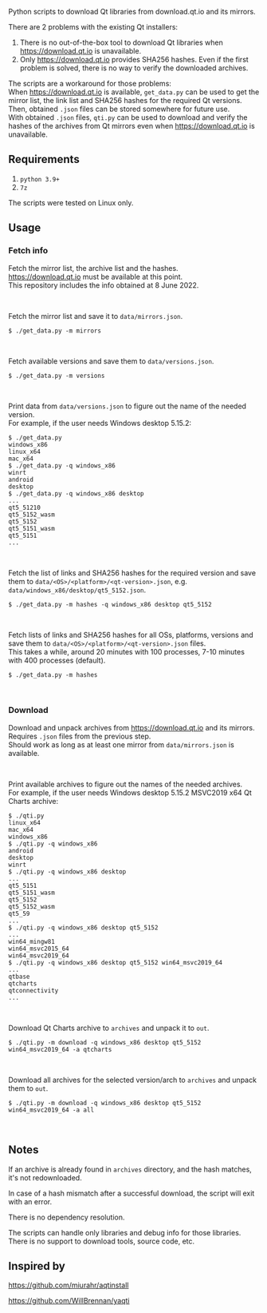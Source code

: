 Python scripts to download Qt libraries from download.qt.io and its mirrors.

There are 2 problems with the existing Qt installers:
1. There is no out-of-the-box tool to download Qt libraries when <https://download.qt.io> is unavailable.
2. Only <https://download.qt.io> provides SHA256 hashes. Even if the first problem is solved, there is no way to verify the downloaded archives.

The scripts are a workaround for those problems:<br>
When <https://download.qt.io> is available, `get_data.py` can be used to get the mirror list, the link list and SHA256 hashes for the required Qt versions. Then, obtained `.json` files can be stored somewhere for future use.<br>
With obtained `.json` files, `qti.py` can be used to download and verify the hashes of the archives from Qt mirrors even when <https://download.qt.io> is unavailable.


## Requirements

1. `python 3.9+`
2. `7z`

The scripts were tested on Linux only.


## Usage

### Fetch info
Fetch the mirror list, the archive list and the hashes.<br>
<https://download.qt.io> must be available at this point.<br>
This repository includes the info obtained at 8 June 2022.

<br>

Fetch the mirror list and save it to `data/mirrors.json`.
```
$ ./get_data.py -m mirrors
```

<br>

Fetch available versions and save them to `data/versions.json`.
```
$ ./get_data.py -m versions
```

<br>

Print data from `data/versions.json` to figure out the name of the needed version.<br>
For example, if the user needs Windows desktop 5.15.2:
```
$ ./get_data.py
windows_x86
linux_x64
mac_x64
$ ./get_data.py -q windows_x86
winrt
android
desktop
$ ./get_data.py -q windows_x86 desktop
...
qt5_51210
qt5_5152_wasm
qt5_5152
qt5_5151_wasm
qt5_5151
...
```

<br>

Fetch the list of links and SHA256 hashes for the required version and save them to `data/<OS>/<platform>/<qt-version>.json`, e.g. `data/windows_x86/desktop/qt5_5152.json`.
```
$ ./get_data.py -m hashes -q windows_x86 desktop qt5_5152
```

<br>

Fetch lists of links and SHA256 hashes for all OSs, platforms, versions and save them to `data/<OS>/<platform>/<qt-version>.json` files.<br>
This takes a while, around 20 minutes with 100 processes, 7-10 minutes with 400 processes (default).
```
$ ./get_data.py -m hashes
```

<br>

### Download
Download and unpack archives from <https://download.qt.io> and its mirrors.<br>
Requires `.json` files from the previous step.<br>
Should work as long as at least one mirror from `data/mirrors.json` is available.

<br>

Print available archives to figure out the names of the needed archives.<br>
For example, if the user needs Windows desktop 5.15.2 MSVC2019 x64 Qt Charts archive:
```
$ ./qti.py
linux_x64
mac_x64
windows_x86
$ ./qti.py -q windows_x86
android
desktop
winrt
$ ./qti.py -q windows_x86 desktop
...
qt5_5151
qt5_5151_wasm
qt5_5152
qt5_5152_wasm
qt5_59
...
$ ./qti.py -q windows_x86 desktop qt5_5152
...
win64_mingw81
win64_msvc2015_64
win64_msvc2019_64
$ ./qti.py -q windows_x86 desktop qt5_5152 win64_msvc2019_64
...
qtbase
qtcharts
qtconnectivity
...
```

<br>

Download Qt Charts archive to `archives` and unpack it to `out`.
```
$ ./qti.py -m download -q windows_x86 desktop qt5_5152 win64_msvc2019_64 -a qtcharts
```

<br>

Download all archives for the selected version/arch to `archives` and unpack them to `out`.
```
$ ./qti.py -m download -q windows_x86 desktop qt5_5152 win64_msvc2019_64 -a all
```

<br>

## Notes

If an archive is already found in `archives` directory, and the hash matches, it's not redownloaded.

In case of a hash mismatch after a successful download, the script will exit with an error.

There is no dependency resolution.

The scripts can handle only libraries and debug info for those libraries. There is no support to download tools, source code, etc.


## Inspired by

<https://github.com/miurahr/aqtinstall>

<https://github.com/WillBrennan/yaqti>
